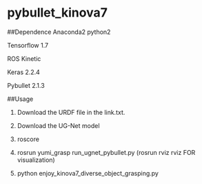 # pybullet_kinova7

##Dependence
Anaconda2 python2

Tensorflow 1.7

ROS Kinetic

Keras 2.2.4

Pybullet 2.1.3

##Usage
1. Download the URDF file in the link.txt.

2. Download the UG-Net model

3. roscore

4. rosrun yumi_grasp run_ugnet_pybullet.py  (rosrun rviz rviz FOR visualization)

5. python enjoy_kinova7_diverse_object_grasping.py
